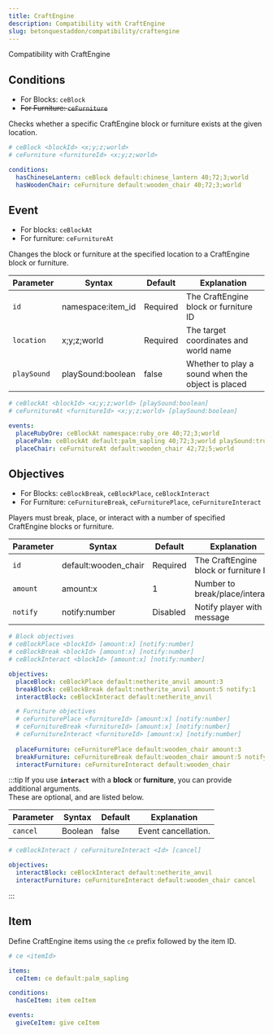 ```yaml
---
title: CraftEngine
description: Compatibility with CraftEngine
slug: betonquestaddon/compatibility/craftengine
---
```


Compatibility with CraftEngine

## Conditions
- For Blocks: `ceBlock`
- ~~For Furniture: `ceFurniture`~~

Checks whether a specific CraftEngine block or furniture exists at the given location.

```yaml
# ceBlock <blockId> <x;y;z;world>
# ceFurniture <furnitureId> <x;y;z;world>

conditions:
  hasChineseLantern: ceBlock default:chinese_lantern 40;72;3;world
  hasWoodenChair: ceFurniture default:wooden_chair 40;72;3;world
```

## Event
- For blocks: `ceBlockAt`
- For furniture: `ceFurnitureAt`

Changes the block or furniture at the specified location to a CraftEngine block or furniture.

| Parameter   | Syntax            | Default  | Explanation                                       |
|-------------|-------------------|----------|---------------------------------------------------|
| `id`        | namespace:item_id | Required | The CraftEngine block or furniture ID             |
| `location`  | x;y;z;world       | Required | The target coordinates and world name             |
| `playSound` | playSound:boolean | false    | Whether to play a sound when the object is placed |

```yaml
# ceBlockAt <blockId> <x;y;z;world> [playSound:boolean]
# ceFurnitureAt <furnitureId> <x;y;z;world> [playSound:boolean]

events:
  placeRubyOre: ceBlockAt namespace:ruby_ore 40;72;3;world
  placePalm: ceBlockAt default:palm_sapling 40;72;3;world playSound:true
  placeChair: ceFurnitureAt default:wooden_chair 42;72;5;world
```

## **Objectives**

- For Blocks: `ceBlockBreak`, `ceBlockPlace`, `ceBlockInteract`
- For Furniture: `ceFurnitureBreak`, `ceFurniturePlace`, `ceFurnitureInteract`

Players must break, place, or interact with a number of specified CraftEngine blocks or furniture.

| Parameter | Syntax               | Default  | Explanation                           |
|-----------|----------------------|----------|---------------------------------------|
| `id`      | default:wooden_chair | Required | The CraftEngine block or furniture ID |
| `amount`  | amount:x             | 1        | Number to break/place/interact        |
| `notify`  | notify:number        | Disabled | Notify player with a message          |
```yaml
# Block objectives
# ceBlockPlace <blockId> [amount:x] [notify:number]
# ceBlockBreak <blockId> [amount:x] [notify:number]
# ceBlockInteract <blockId> [amount:x] [notify:number]

objectives:
  placeBlock: ceBlockPlace default:netherite_anvil amount:3
  breakBlock: ceBlockBreak default:netherite_anvil amount:5 notify:1
  interactBlock: ceBlockInteract default:netherite_anvil

  # Furniture objectives
  # ceFurniturePlace <furnitureId> [amount:x] [notify:number]
  # ceFurnitureBreak <furnitureId> [amount:x] [notify:number]
  # ceFurnitureInteract <furnitureId> [amount:x] [notify:number]
  
  placeFurniture: ceFurniturePlace default:wooden_chair amount:3
  breakFurniture: ceFurnitureBreak default:wooden_chair amount:5 notify:1
  interactFurniture: ceFurnitureInteract default:wooden_chair
```
:::tip
If you use **`interact`** with a **block** or **furniture**, you can provide additional arguments.\
These are optional, and are listed below.

| Parameter | Syntax  | Default | Explanation         |
|-----------|---------|---------|---------------------|
| `cancel`  | Boolean | false   | Event cancellation. |
```yaml
# ceBlockInteract / ceFurnitureInteract <Id> [cancel]

objectives:
  interactBlock: ceBlockInteract default:netherite_anvil
  interactFurniture: ceFurnitureInteract default:wooden_chair cancel
``` 
:::

## Item

Define CraftEngine items using the `ce` prefix followed by the item ID.

```yaml
# ce <itemId>

items:
  ceItem: ce default:palm_sapling

conditions:
  hasCeItem: item ceItem

events:
  giveCeItem: give ceItem
```